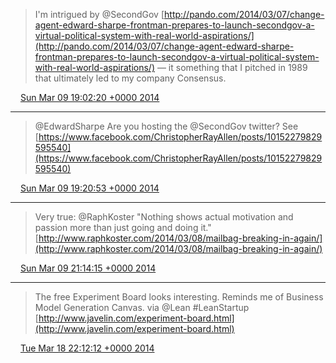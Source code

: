 > I'm intrigued by @SecondGov [http://pando.com/2014/03/07/change-agent-edward-sharpe-frontman-prepares-to-launch-secondgov-a-virtual-political-system-with-real-world-aspirations/](http://pando.com/2014/03/07/change-agent-edward-sharpe-frontman-prepares-to-launch-secondgov-a-virtual-political-system-with-real-world-aspirations/) — it something that I pitched in 1989 that ultimately led to my company Consensus.

<img src="../../media/tweet.ico" width="12" /> [Sun Mar 09 19:02:20 +0000 2014](https://twitter.com/ChristopherA/status/442737164007129089)

----

> @EdwardSharpe Are you hosting the @SecondGov twitter? See [https://www.facebook.com/ChristopherRayAllen/posts/10152279829595540](https://www.facebook.com/ChristopherRayAllen/posts/10152279829595540)

<img src="../../media/tweet.ico" width="12" /> [Sun Mar 09 19:20:53 +0000 2014](https://twitter.com/ChristopherA/status/442741834507227136)

----

> Very true: @RaphKoster "Nothing shows actual motivation and passion more than just going and doing it." [http://www.raphkoster.com/2014/03/08/mailbag-breaking-in-again/](http://www.raphkoster.com/2014/03/08/mailbag-breaking-in-again/)

<img src="../../media/tweet.ico" width="12" /> [Sun Mar 09 21:14:15 +0000 2014](https://twitter.com/ChristopherA/status/442770363953336321)

----

> The free Experiment Board looks interesting. Reminds me of Business Model Generation Canvas. via @Lean #LeanStartup [http://www.javelin.com/experiment-board.html](http://www.javelin.com/experiment-board.html)

<img src="../../media/tweet.ico" width="12" /> [Tue Mar 18 22:12:12 +0000 2014](https://twitter.com/ChristopherA/status/446046438993047553)